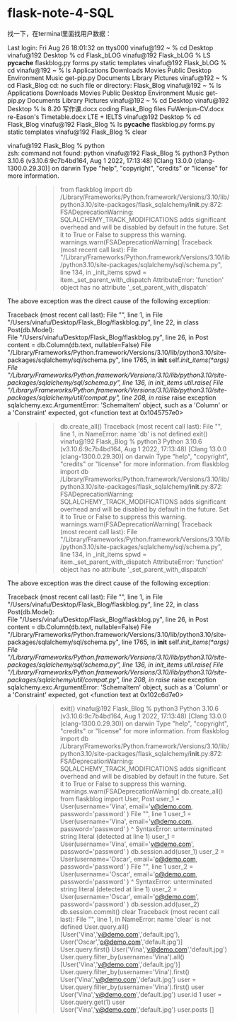 # flask-note-4-SQL







找一下，在terminal里面找用户数据：

Last login: Fri Aug 26 18:01:32 on ttys000
vinafu@192 ~ % cd Desktop
vinafu@192 Desktop % cd Flask_bLOG
vinafu@192 Flask_bLOG % LS
__pycache__	flaskblog.py	forms.py	static		templates
vinafu@192 Flask_bLOG % cd
vinafu@192 ~ % ls
Applications	Downloads	Movies		Public
Desktop		Environment	Music		get-pip.py
Documents	Library		Pictures
vinafu@192 ~ % cd Flask_Blog
cd: no such file or directory: Flask_Blog
vinafu@192 ~ % ls
Applications	Downloads	Movies		Public
Desktop		Environment	Music		get-pip.py
Documents	Library		Pictures
vinafu@192 ~ % cd Desktop
vinafu@192 Desktop % ls
8.20 写作课.docx		coding
Flask_Blog			files
FuWenjun-CV.docx		re-Eason's Timetable.docx
LTE + IELTS
vinafu@192 Desktop % cd Flask_Blog
vinafu@192 Flask_Blog % ls
__pycache__	flaskblog.py	forms.py	static		templates
vinafu@192 Flask_Blog % clear

vinafu@192 Flask_Blog % python  
zsh: command not found: python
vinafu@192 Flask_Blog % python3
Python 3.10.6 (v3.10.6:9c7b4bd164, Aug  1 2022, 17:13:48) [Clang 13.0.0 (clang-1300.0.29.30)] on darwin
Type "help", "copyright", "credits" or "license" for more information.
>>> from flaskblog import db
/Library/Frameworks/Python.framework/Versions/3.10/lib/python3.10/site-packages/flask_sqlalchemy/__init__.py:872: FSADeprecationWarning: SQLALCHEMY_TRACK_MODIFICATIONS adds significant overhead and will be disabled by default in the future.  Set it to True or False to suppress this warning.
  warnings.warn(FSADeprecationWarning(
Traceback (most recent call last):
  File "/Library/Frameworks/Python.framework/Versions/3.10/lib/python3.10/site-packages/sqlalchemy/sql/schema.py", line 134, in _init_items
    spwd = item._set_parent_with_dispatch
AttributeError: 'function' object has no attribute '_set_parent_with_dispatch'

The above exception was the direct cause of the following exception:

Traceback (most recent call last):
  File "<stdin>", line 1, in <module>
  File "/Users/vinafu/Desktop/Flask_Blog/flaskblog.py", line 22, in <module>
    class Post(db.Model):      
  File "/Users/vinafu/Desktop/Flask_Blog/flaskblog.py", line 26, in Post
    content = db.Column(db.text, nullable=False)
  File "/Library/Frameworks/Python.framework/Versions/3.10/lib/python3.10/site-packages/sqlalchemy/sql/schema.py", line 1765, in __init__
    self._init_items(*args)
  File "/Library/Frameworks/Python.framework/Versions/3.10/lib/python3.10/site-packages/sqlalchemy/sql/schema.py", line 136, in _init_items
    util.raise_(
  File "/Library/Frameworks/Python.framework/Versions/3.10/lib/python3.10/site-packages/sqlalchemy/util/compat.py", line 208, in raise_
    raise exception
sqlalchemy.exc.ArgumentError: 'SchemaItem' object, such as a 'Column' or a 'Constraint' expected, got <function text at 0x1045757e0>
>>> db.create_all()
Traceback (most recent call last):
  File "<stdin>", line 1, in <module>
NameError: name 'db' is not defined
>>> exit()
vinafu@192 Flask_Blog % python3
Python 3.10.6 (v3.10.6:9c7b4bd164, Aug  1 2022, 17:13:48) [Clang 13.0.0 (clang-1300.0.29.30)] on darwin
Type "help", "copyright", "credits" or "license" for more information.
>>> from flaskblog import db
/Library/Frameworks/Python.framework/Versions/3.10/lib/python3.10/site-packages/flask_sqlalchemy/__init__.py:872: FSADeprecationWarning: SQLALCHEMY_TRACK_MODIFICATIONS adds significant overhead and will be disabled by default in the future.  Set it to True or False to suppress this warning.
  warnings.warn(FSADeprecationWarning(
Traceback (most recent call last):
  File "/Library/Frameworks/Python.framework/Versions/3.10/lib/python3.10/site-packages/sqlalchemy/sql/schema.py", line 134, in _init_items
    spwd = item._set_parent_with_dispatch
AttributeError: 'function' object has no attribute '_set_parent_with_dispatch'

The above exception was the direct cause of the following exception:

Traceback (most recent call last):
  File "<stdin>", line 1, in <module>
  File "/Users/vinafu/Desktop/Flask_Blog/flaskblog.py", line 22, in <module>
    class Post(db.Model):      
  File "/Users/vinafu/Desktop/Flask_Blog/flaskblog.py", line 26, in Post
    content = db.Column(db.text, nullable=False)
  File "/Library/Frameworks/Python.framework/Versions/3.10/lib/python3.10/site-packages/sqlalchemy/sql/schema.py", line 1765, in __init__
    self._init_items(*args)
  File "/Library/Frameworks/Python.framework/Versions/3.10/lib/python3.10/site-packages/sqlalchemy/sql/schema.py", line 136, in _init_items
    util.raise_(
  File "/Library/Frameworks/Python.framework/Versions/3.10/lib/python3.10/site-packages/sqlalchemy/util/compat.py", line 208, in raise_
    raise exception
sqlalchemy.exc.ArgumentError: 'SchemaItem' object, such as a 'Column' or a 'Constraint' expected, got <function text at 0x102c6d7e0>
>>> exit()
vinafu@192 Flask_Blog % python3
Python 3.10.6 (v3.10.6:9c7b4bd164, Aug  1 2022, 17:13:48) [Clang 13.0.0 (clang-1300.0.29.30)] on darwin
Type "help", "copyright", "credits" or "license" for more information.
>>> from flaskblog import db
/Library/Frameworks/Python.framework/Versions/3.10/lib/python3.10/site-packages/flask_sqlalchemy/__init__.py:872: FSADeprecationWarning: SQLALCHEMY_TRACK_MODIFICATIONS adds significant overhead and will be disabled by default in the future.  Set it to True or False to suppress this warning.
  warnings.warn(FSADeprecationWarning(
>>> db.create_all()
>>> from flaskblog import User, Post
>>> user_1 = User(username='Vina', email='v@demo.com, password='password' )
  File "<stdin>", line 1
    user_1 = User(username='Vina', email='v@demo.com, password='password' )
                                                                        ^
SyntaxError: unterminated string literal (detected at line 1)
>>> user_1 = User(username='Vina', email='v@demo.com', password='password' )
>>> db.session.add(user_1)
>>> user_2 = User(username='Oscar', email='o@demo.com, password='password' )
  File "<stdin>", line 1
    user_2 = User(username='Oscar', email='o@demo.com, password='password' )
                                                                         ^
SyntaxError: unterminated string literal (detected at line 1)
>>> user_2 = User(username='Oscar', email='o@demo.com', password='password' )
>>> db.session.add(user_2)
>>> db.session.commit()
>>> clear
Traceback (most recent call last):
  File "<stdin>", line 1, in <module>
NameError: name 'clear' is not defined
>>> User.query.all()
[User('Vina','v@demo.com','default.jpg'), User('Oscar','o@demo.com','default.jpg')]
>>> User.query.first()
User('Vina','v@demo.com','default.jpg')
>>> User.query.filter_by(username='Vina').all()
[User('Vina','v@demo.com','default.jpg')]
>>> User.query.filter_by(username='Vina').first()
User('Vina','v@demo.com','default.jpg')
>>> user = User.query.filter_by(username='Vina').first()
>>> user
User('Vina','v@demo.com','default.jpg')
>>> user.id
1
>>> user = User.query.get(1)
>>> user
User('Vina','v@demo.com','default.jpg')
>>> user.posts
[]
>>> 
